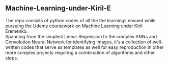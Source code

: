 ## Machine-Learning-under-Kiril-E ##

The repo consists of python codes of all the the learnings ensued while pursuing the Udemy coursework on Machine Learning under Kiril Eremenko.  
Spanning from the simplest Linear Regression to the complex ANNs and Convolution Neural Network for identifying images, it's a collection of well-written codes that serve as templates as well for easy reproduction in other more complex projects requiring a combination of algorithms and other steps.
